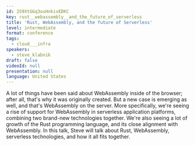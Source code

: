 ```yaml
---
id: 2S9XtGGq3ouHnkivEDKC
key: rust__webassembly__and_the_future_of_serverless
title: 'Rust, WebAssembly, and the future of Serverless'
level: intermediate
format: conference
tags:
  - cloud___infra
speakers:
  - steve_klabnik
draft: false
videoId: null
presentation: null
language: United States
---
```

A lot of things have been said about WebAssembly inside of the
browser; after all, that's why it was originally created. But a new
case is emerging as well, and that's WebAssembly on the server. More
specifically, we're seeing a rise of support for WebAssembly in
serverless application platforms, combining two brand-new technologies
together. We're also seeing a lot of growth of the Rust programming
language, and its close alignment with WebAssembly. In this talk,
Steve will talk about Rust, WebAssembly, serverless technologies, and
how it all fits together.